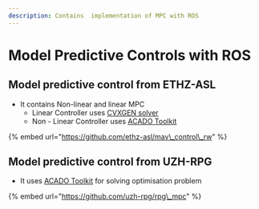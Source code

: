 ```yaml
---
description: Contains  implementation of MPC with ROS
---
```


# Model Predictive Controls with ROS

## Model predictive control from ETHZ-ASL

* It contains Non-linear and linear MPC
  * Linear Controller uses [CVXGEN solver](https://cvxgen.com/docs/index.html)
  * Non - Linear Controller uses [ACADO Toolkit](http://acado.github.io/) 

{% embed url="https://github.com/ethz-asl/mav\_control\_rw" %}

## Model predictive control from UZH-RPG

* It uses  [ACADO Toolkit](http://acado.github.io/) for solving optimisation problem 

{% embed url="https://github.com/uzh-rpg/rpg\_mpc" %}

